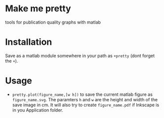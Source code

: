 # Make me pretty

tools for publication quality graphs with matlab

# Installation

Save as a matlab module somewhere in your path as `+pretty` (dont forget the `+`).

# Usage

- `pretty.plot(figure_name,[w h])` to save the current matlab figure as `figure_name.svg`. 
The paramters `h` and `w` are the height and width of the save image in cm.
It will also try to create `figure_name.pdf` if Inkscape is in you Application folder.




